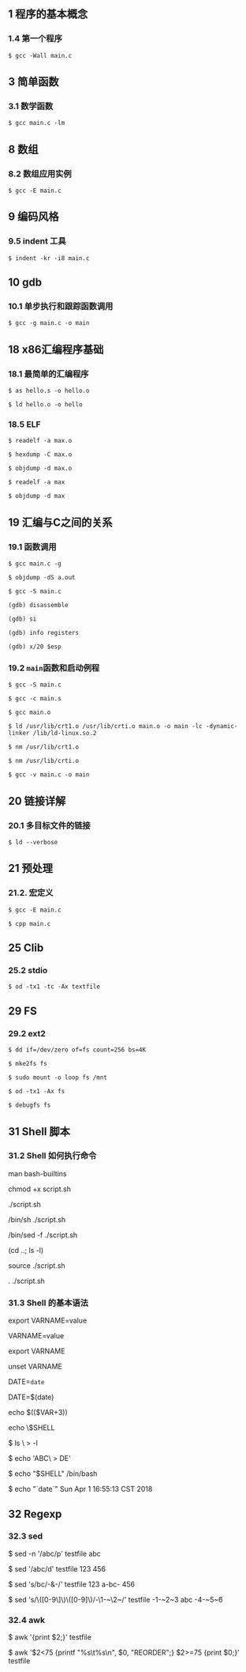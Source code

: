 ## 1 程序的基本概念

### 1.4 第一个程序

`$ gcc -Wall main.c`

## 3 简单函数

### 3.1 数学函数

`$ gcc main.c -lm`

## 8 数组

### 8.2 数组应用实例

`$ gcc -E main.c`

## 9 编码风格

### 9.5 indent 工具

`$ indent -kr -i8 main.c`

## 10 gdb

### 10.1 单步执行和跟踪函数调用

`$ gcc -g main.c -o main`

## 18 x86汇编程序基础

### 18.1 最简单的汇编程序

`$ as hello.s -o hello.o`

`$ ld hello.o -o hello`

### 18.5 ELF

`$ readelf -a max.o`

`$ hexdump -C max.o`

`$ objdump -d max.o`

`$ readelf -a max`

`$ objdump -d max`

## 19 汇编与C之间的关系

### 19.1 函数调用

`$ gcc main.c -g`

`$ objdump -dS a.out`

`$ gcc -S main.c`

`(gdb) disassemble`

`(gdb) si`

`(gdb) info registers`

`(gdb) x/20 $esp`

### 19.2 `main`函数和启动例程

`$ gcc -S main.c`

`$ gcc -c main.s`

`$ gcc main.o`

`$ ld /usr/lib/crt1.o /usr/lib/crti.o main.o -o main -lc -dynamic-linker /lib/ld-linux.so.2`

`$ nm /usr/lib/crt1.o`

`$ nm /usr/lib/crti.o`

`$ gcc -v main.c -o main`

## 20 链接详解

### 20.1 多目标文件的链接

`$ ld --verbose`

## 21 预处理

### 21.2. 宏定义

`$ gcc -E main.c`

`$ cpp main.c`

## 25 Clib

### 25.2 stdio

`$ od -tx1 -tc -Ax textfile`

## 29 FS

### 29.2 ext2

`$ dd if=/dev/zero of=fs count=256 bs=4K`

`$ mke2fs fs`

`$ sudo mount -o loop fs /mnt`

`$ od -tx1 -Ax fs`

`$ debugfs fs`

## 31 Shell 脚本

### 31.2 Shell 如何执行命令

man bash-builtins

chmod +x script.sh

./script.sh

/bin/sh ./script.sh

/bin/sed -f ./script.sh

(cd ..; ls -l)

source ./script.sh

. ./script.sh

### 31.3 Shell 的基本语法

export VARNAME=value

VARNAME=value

export VARNAME

unset VARNAME

DATE=`date`

DATE=$(date)

echo \$(($VAR+3))

echo \\$SHELL

$ ls \\
\> -l

$ echo 'ABC\\
\> DE'

$ echo "\$SHELL"
/bin/bash

$ echo "\`date\`"
Sun Apr 1 16:55:13 CST 2018

## 32 Regexp

### 32.3 sed

$ sed -n '/abc/p' testfile
abc

$ sed '/abc/d' testfile
123
456

$ sed 's/bc/-&-/' testfile
123
a-bc-
456

$ sed 's/\\\(\[0-9\\]\\\)\\\(\[0-9\]\\\)/-\\1-\~\\2\~/' testfile
-1-\~2\~3
abc
-4-\~5\~6

### 32.4 awk

$ awk '{print $2;}' testfile

\$ awk '\$2\<75 {printf "%s\t%s\n", \$0, "REORDER";} \$2>=75 {print $0;}' testfile
